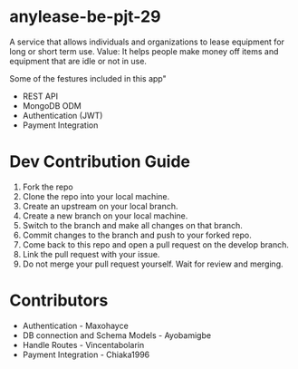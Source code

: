 # anylease-be-pjt-29
 A service that allows individuals and organizations to lease equipment for long or short term use. Value: It helps people make money off items and equipment that are idle or not in use.

 Some of the festures included in this app"
 * REST API
 * MongoDB ODM
 * Authentication (JWT)
 * Payment Integration

# Dev Contribution Guide
1. Fork the repo
2. Clone the repo into your local machine.
3. Create an upstream on your local branch.
4. Create a new branch on your local machine.
5. Switch to the branch and make all changes on that branch.
6. Commit changes to the branch and push to your forked repo.
7. Come back to this repo and open a pull request on the develop branch.
8. Link the pull request with your issue.
9. Do not merge your pull request yourself. Wait for review and merging.

# Contributors
* Authentication - Maxohayce
* DB connection and Schema Models - Ayobamigbe
* Handle Routes - Vincentabolarin
* Payment Integration - Chiaka1996